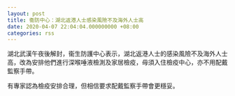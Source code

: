 ```yaml
---
layout: post
title: 衞防中心：湖北返港人士感染風險不及海外人士高
date: 2020-04-07 22:04:04.000000000 +08:00
categories: rss
---
```


湖北武漢午夜後解封，衞生防護中心表示，湖北返港人士的感染風險不及海外人士高，改為安排他們進行深喉唾液檢測及家居檢疫，毋須入住檢疫中心，亦不用配戴監察手帶。

有專家認為檢疫安排合理，但相信要求配戴監察手帶會更穩妥。
